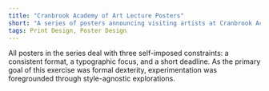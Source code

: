 ```yaml
---
title: "Cranbrook Academy of Art Lecture Posters"
short: "A series of posters announcing visiting artists at Cranbrook Academy of Art."
tags: Print Design, Poster Design
---
```


All posters in the series deal with three self-imposed constraints: a consistent format, a typographic focus, and a short deadline. As the primary goal of this exercise was formal dexterity, experimentation was foregrounded through style-agnostic explorations.
